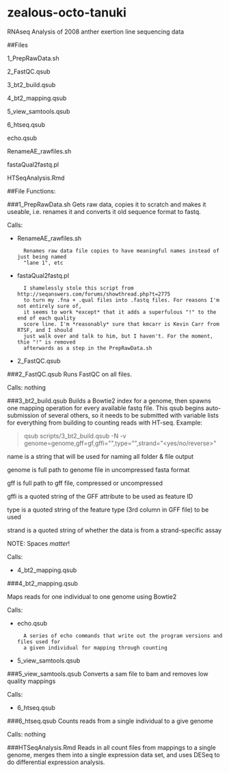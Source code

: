 # zealous-octo-tanuki
RNAseq Analysis of 2008 anther exertion line sequencing data

##Files

1_PrepRawData.sh

2_FastQC.qsub

3_bt2_build.qsub

4_bt2_mapping.qsub

5_view_samtools.qsub

6_htseq.qsub

echo.qsub

RenameAE_rawfiles.sh

fastaQual2fastq.pl

HTSeqAnalysis.Rmd


##File Functions:

###1_PrepRawData.sh
Gets raw data, copies it to scratch and makes it useable, i.e. renames it and converts it
old sequence format to fastq.

Calls:
- RenameAE_rawfiles.sh

		Renames raw data file copies to have meaningful names instead of just being named
		"lane 1", etc

- fastaQual2fastq.pl

		I shamelessly stole this script from http://seqanswers.com/forums/showthread.php?t=2775
		to turn my .fna + .qual files into .fastq files. For reasons I'm not entirely sure of,
		it seems to work *except* that it adds a superfulous "!" to the end of each quality
		score line. I'm *reasonably* sure that kmcarr is Kevin Carr from RTSF, and I should
		just walk over and talk to him, but I haven't. For the moment, thie "!" is removed
		afterwards as a step in the PrepRawData.sh

- 2_FastQC.qsub

###2_FastQC.qsub
Runs FastQC on all files.

Calls: nothing

###3_bt2_build.qsub
Builds a Bowtie2 index for a genome, then spawns one mapping operation for every available
fastq file. This qsub begins auto-submission of several others, so it needs to be submitted
with variable lists for everything from building to counting reads with HT-seq. Example:

>qsub scripts/3_bt2_build.qsub -N <name> -v genome=genome,gff=gf,gffi="<id attribute>",type="<feature type>",strand="<yes/no/reverse>"

name is a string that will be used for naming all folder & file output

genome is full path to genome file in uncompressed fasta format

gff is full path to gff file, compressed or uncompressed

gffi is a quoted string of the GFF attribute to be used as feature ID

type is a quoted string of the feature type (3rd column in GFF file) to be used

strand is a quoted string of whether the data is from a strand-specific assay

NOTE: Spaces *matter*!

Calls:

- 4_bt2_mapping.qsub

###4_bt2_mapping.qsub

Maps reads for one individual to one genome using Bowtie2

Calls:

- echo.qsub

		A series of echo commands that write out the program versions and files used for
		a given individual for mapping through counting

- 5_view_samtools.qsub

###5_view_samtools.qsub
Converts a sam file to bam and removes low quality mappings

Calls:

- 6_htseq.qsub

###6_htseq.qsub
Counts reads from a single individual to a give genome

Calls: nothing

###HTSeqAnalysis.Rmd
Reads in all count files from mappings to a single genome, merges them into a single
expression data set, and uses DESeq to do differential expression analysis.
